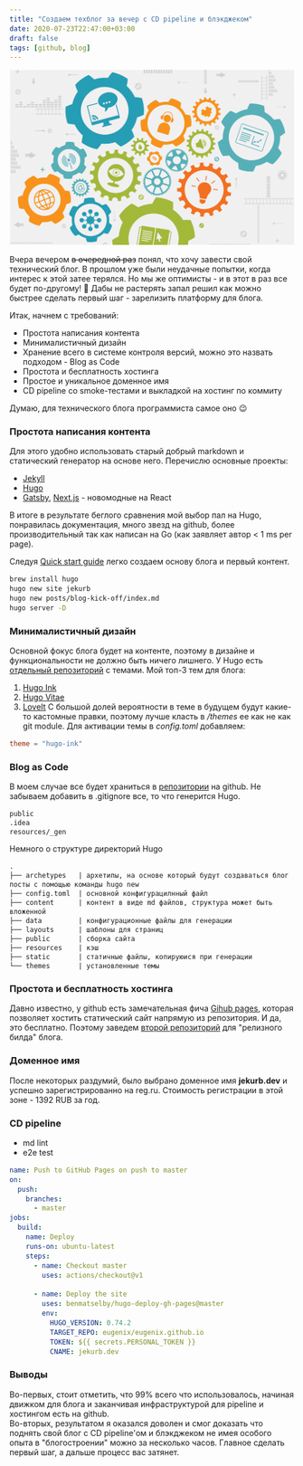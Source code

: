 ```yaml
---
title: "Создаем техблог за вечер с CD pipeline и блэкджеком"
date: 2020-07-23T22:47:00+03:00
draft: false
tags: [github, blog]
---
```


![image alt text](images/tech-blog.png)

Вчера вечером ~~в очередной раз~~ понял, что хочу завести свой технический блог. В прошлом уже были неудачные попытки, когда интерес к этой затее терялся. 
Но мы же оптимисты - и в этот в раз все будет по-другому! 💪 Дабы не растерять запал решил как можно быстрее сделать первый шаг - зарелизить платформу для блога.

Итак, начнем с требований:
- Простота написания контента 
- Минималистичный дизайн
- Хранение всего в системе контроля версий, можно это назвать подходом - Blog as Code
- Простота и бесплатность хостинга
- Простое и уникальное доменное имя
- CD pipeline со smoke-тестами и выкладкой на хостинг по коммиту

Думаю, для технического блога программиста самое оно 😉

### Простота написания контента
Для этого удобно использовать старый добрый markdown и статический генератор на основе него. Перечислю основные проекты:
- [Jekyll](http://jekyllrb.com) 
- [Hugo](https://gohugo.io/)
- [Gatsby](),  [Next.js]() - новомодные на React

В итоге в результате беглого сравнения мой выбор пал на Hugo, понравилась документация, много звезд на github, более производительный так как написан на Go (как заявляет автор < 1 ms per page).

Следуя [Quick start guide](https://gohugo.io/getting-started/quick-start/) легко создаем основу блога и первый контент.
```bash
brew install hugo
hugo new site jekurb
hugo new posts/blog-kick-off/index.md
hugo server -D
```

### Минималистичный дизайн
Основной фокус блога будет на контенте, поэтому в дизайне и функциональности не должно быть ничего лишнего.  У Hugo есть [отдельный репозиторий](https://themes.gohugo.io/) с темами. Мой топ-3 тем для блога:
1. [Hugo Ink](https://themes.gohugo.io/hugo-ink/)
2. [Hugo Vitae](https://themes.gohugo.io/hugo-vitae/)
3. [LoveIt](https://themes.gohugo.io/LoveIt/)
С большой долей вероятности в теме в будущем будут какие-то кастомные правки, поэтому лучше класть в _/themes_ ее как не как git module. Для активации темы в _config.toml_ добавляем:
```toml
theme = "hugo-ink"
```  

### Blog as Code
В моем случае все будет храниться в [репозитории](https://github.com/eugenix/jekurb-blog) на github. Не забываем добавить в .gitignore все, то что генерится Hugo.
```gitignore
public
.idea
resources/_gen
```
Немного о структуре директорий Hugo
```
.
├── archetypes   | архетипы, на основе который будут создаваться блог посты с помощью команды hugo new 
├── config.toml  | основной конфигурацилнный файл
├── content      | контент в виде md файлов, структура может быть вложенной
├── data         | конфигурационные файлы для генерации
├── layouts      | шаблоны для страниц
├── public       | сборка сайта
├── resources    | кэш
├── static       | статичные файлы, копируюися при генерации 
└── themes       | установленные темы
```


### Простота и бесплатность хостинга
Давно известно, у github есть замечательная фича [Gihub pages](https://pages.github.com/), которая позволяет хостить статический сайт напрямую из репозитория. И да, это бесплатно. Поэтому заведем [второй репозиторий](https://github.com/eugenix/eugenix.github.io) для "релизного билда" блога.

### Доменное имя
После некоторых раздумий, было выбрано доменное имя **jekurb.dev** и успешно зарегистрированно на reg.ru. Стоимость регистрации в этой зоне - 1392 RUB за год. 


### CD pipeline

- md lint
- e2e test

```yaml
name: Push to GitHub Pages on push to master
on:
  push:
    branches:
      - master
jobs:
  build:
    name: Deploy
    runs-on: ubuntu-latest
    steps:
      - name: Checkout master
        uses: actions/checkout@v1
        
      - name: Deploy the site
        uses: benmatselby/hugo-deploy-gh-pages@master
        env:
          HUGO_VERSION: 0.74.2
          TARGET_REPO: eugenix/eugenix.github.io
          TOKEN: ${{ secrets.PERSONAL_TOKEN }}
          CNAME: jekurb.dev
```

### Выводы
Во-первых, стоит отметить, что 99% всего что использовалось, начиная движком для блога и заканчивая инфраструктурой для pipeline и хостингом есть на github.      
Во-вторых, результатом я оказался доволен и смог доказать что поднять свой блог с CD pipeline'ом и блэкджеком не имея особого опыта в "блогостроении" можно за несколько часов. Главное сделать первый шаг, а дальше процесс вас затянет. 
